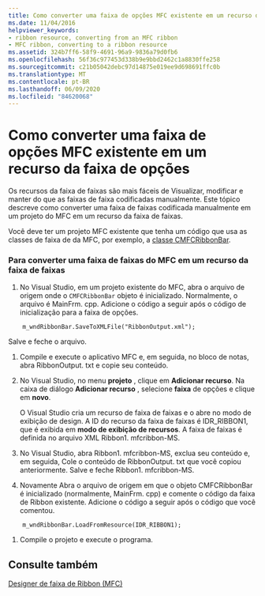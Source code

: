 ```yaml
---
title: Como converter uma faixa de opções MFC existente em um recurso da faixa de opções
ms.date: 11/04/2016
helpviewer_keywords:
- ribbon resource, converting from an MFC ribbon
- MFC ribbon, converting to a ribbon resource
ms.assetid: 324b7ff6-58f9-4691-96a9-9836a79d0fb6
ms.openlocfilehash: 56f36c977453d338b9e9bbd2462c1a8830ffe258
ms.sourcegitcommit: c21b05042debc97d14875e019ee9d698691ffc0b
ms.translationtype: MT
ms.contentlocale: pt-BR
ms.lasthandoff: 06/09/2020
ms.locfileid: "84620068"
---
```

# <a name="how-to-convert-an-existing-mfc-ribbon-to-a-ribbon-resource"></a>Como converter uma faixa de opções MFC existente em um recurso da faixa de opções

Os recursos da faixa de faixas são mais fáceis de Visualizar, modificar e manter do que as faixas de faixa codificadas manualmente. Este tópico descreve como converter uma faixa de faixas codificada manualmente em um projeto do MFC em um recurso da faixa de faixas.

Você deve ter um projeto MFC existente que tenha um código que usa as classes de faixa de da MFC, por exemplo, a [classe CMFCRibbonBar](reference/cmfcribbonbar-class.md).

### <a name="to-convert-an-mfc-ribbon-to-a-ribbon-resource"></a>Para converter uma faixa de faixas do MFC em um recurso da faixa de faixas

1. No Visual Studio, em um projeto existente do MFC, abra o arquivo de origem onde o `CMFCRibbonBar` objeto é inicializado. Normalmente, o arquivo é MainFrm. cpp. Adicione o código a seguir após o código de inicialização para a faixa de opções.

```
    m_wndRibbonBar.SaveToXMLFile("RibbonOutput.xml");
```

   Salve e feche o arquivo.

1. Compile e execute o aplicativo MFC e, em seguida, no bloco de notas, abra RibbonOutput. txt e copie seu conteúdo.

1. No Visual Studio, no menu **projeto** , clique em **Adicionar recurso**. Na caixa de diálogo **Adicionar recurso** , selecione **faixa** de opções e clique em **novo**.

   O Visual Studio cria um recurso de faixa de faixas e o abre no modo de exibição de design. A ID do recurso da faixa de faixas é IDR_RIBBON1, que é exibida em **modo de exibição de recursos**. A faixa de faixas é definida no arquivo XML Ribbon1. mfcribbon-MS.

1. No Visual Studio, abra Ribbon1. mfcribbon-MS, exclua seu conteúdo e, em seguida, Cole o conteúdo de RibbonOutput. txt que você copiou anteriormente. Salve e feche Ribbon1. mfcribbon-MS.

1. Novamente Abra o arquivo de origem em que o objeto CMFCRibbonBar é inicializado (normalmente, MainFrm. cpp) e comente o código da faixa de Ribbon existente. Adicione o código a seguir após o código que você comentou.

```
    m_wndRibbonBar.LoadFromResource(IDR_RIBBON1);
```

1. Compile o projeto e execute o programa.

## <a name="see-also"></a>Consulte também

[Designer de faixa de Ribbon (MFC)](ribbon-designer-mfc.md)
